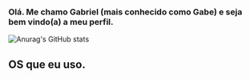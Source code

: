 ### Olá. Me chamo Gabriel (mais conhecido como Gabe) e seja bem vindo(a) a meu perfil.

![Anurag's GitHub stats](https://github-readme-stats.vercel.app/api?username=gabbeee&show_icons=true&theme=transparent)

## OS que eu uso.

<div style="display: inline_block"><br/>
  <alt="html5" src="https://img.shields.io/badge/Arch_Linux-1793D1?style=for-the-badge&logo=arch-linux&logoColor=white" />
  </div>
<div style="display: inline_block"><br/>
  <alt="html5" src="https://img.shields.io/badge/Windows-0078D6?style=for-the-badge&logo=windows&logoColor=white" />
  </div>
